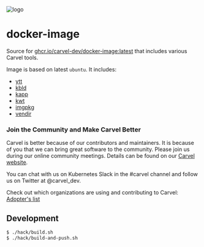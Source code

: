 ![logo](logos/CarvelLogo.png)

# docker-image

Source for [ghcr.io/carvel-dev/docker-image:latest](https://ghcr.io/carvel-dev/docker-image) that includes various Carvel tools.

Image is based on latest `ubuntu`. It includes:

- [ytt](https://carvel.dev/ytt)
- [kbld](https://carvel.dev/kbld)
- [kapp](https://carvel.dev/kapp)
- [kwt](https://github.com/k14s/kwt)
- [imgpkg](https://carvel.dev/imgpkg)
- [vendir](https://carvel.dev/vendir)

### Join the Community and Make Carvel Better

Carvel is better because of our contributors and maintainers. It is because of you that we can bring great software to the community.
Please join us during our online community meetings. Details can be found on our [Carvel website](https://carvel.dev/community/).

You can chat with us on Kubernetes Slack in the #carvel channel and follow us on Twitter at @carvel_dev.

Check out which organizations are using and contributing to Carvel: [Adopter's list](https://github.com/vmware-tanzu/carvel/blob/master/ADOPTERS.md)

## Development

```bash
$ ./hack/build.sh
$ ./hack/build-and-push.sh
```
